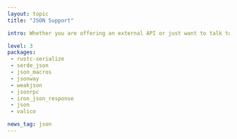 ```yaml
---
layout: topic
title: "JSON Support"

intro: Whether you are offering an external API or just want to talk to the modern Javascript Frontend Interface, you need to support JSON. And while there is most certainly JSON on the way, many things web-specific are still lacking.

level: 3
packages:
 - rustc-serialize
 - serde_json
 - json_macros
 - jsonway
 - weakjson
 - jsonrpc
 - iron_json_response
 - json
 - valico

news_tag: json
---
```

